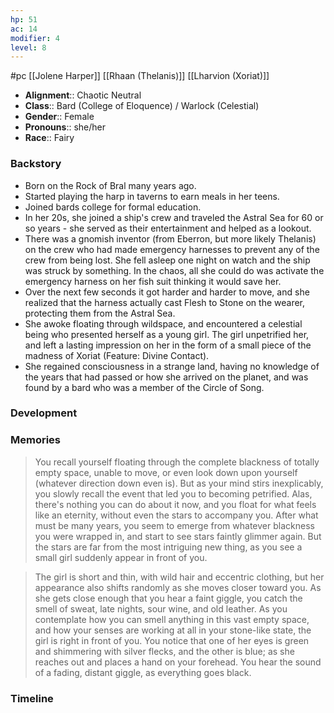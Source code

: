 ```yaml
---
hp: 51
ac: 14
modifier: 4
level: 8
---
```

#pc [[Jolene Harper]] [[Rhaan (Thelanis)]] [[Lharvion (Xoriat)]]

* **Alignment**:: Chaotic Neutral
* **Class**:: Bard (College of Eloquence) / Warlock (Celestial)
* **Gender**:: Female
* **Pronouns**:: she/her
* **Race**:: Fairy

### Backstory

 * Born on the Rock of Bral many years ago.
 * Started playing the harp in taverns to earn meals in her teens.
 * Joined bards college for formal education.
 * In her 20s, she joined a ship's crew and traveled the Astral Sea for 60 or so years - she served as their entertainment and helped as a lookout.
 * There was a gnomish inventor (from Eberron, but more likely Thelanis) on the crew who had made emergency harnesses to prevent any of the crew from being lost. She fell asleep one night on watch and the ship was struck by something. In the chaos, all she could do was activate the emergency harness on her fish suit thinking it would save her.
 * Over the next few seconds it got harder and harder to move, and she realized that the harness actually cast Flesh to Stone on the wearer, protecting them from the Astral Sea.
 * She awoke floating through wildspace, and encountered a celestial being who presented herself as a young girl. The girl unpetrified her, and left a lasting impression on her in the form of a small piece of the madness of Xoriat (Feature: Divine Contact).
 * She regained consciousness in a strange land, having no knowledge of the years that had passed or how she arrived on the planet, and was found by a bard who was a member of the Circle of Song.

### Development


### Memories

> You recall yourself floating through the complete blackness of totally empty space, unable to move, or even look down upon yourself (whatever direction down even is). But as your mind stirs inexplicably, you slowly recall the event that led you to becoming petrified. Alas, there's nothing you can do about it now, and you float for what feels like an eternity, without even the stars to accompany you. After what must be many years, you seem to emerge from whatever blackness you were wrapped in, and start to see stars faintly glimmer again. But the stars are far from the most intriguing new thing, as you see a small girl suddenly appear in front of you.

> The girl is short and thin, with wild hair and eccentric clothing, but her appearance also shifts randomly as she moves closer toward you. As she gets close enough that you hear a faint giggle, you catch the smell of sweat, late nights, sour wine, and old leather. As you contemplate how you can smell anything in this vast empty space, and how your senses are working at all in your stone-like state, the girl is right in front of you. You notice that one of her eyes is green and shimmering with silver flecks, and the other is blue; as she reaches out and places a hand on your forehead. You hear the sound of a fading, distant giggle, as everything goes black.

### Timeline

